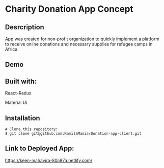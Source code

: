 # Charity Donation App Concept 



## Desrcription

App was created for non-profit organization to quickly implement a platform to receive online donations and necessary  supplies for refugee camps in Africa.


## Demo




## Built with:
React-Redux

Material Ui

## Installation


```
# Clone this repository:
$ git clone git@github.com:KamilaMania/Donation-app-client.git

```




## Link to Deployed App:
https://keen-mahavira-80a87a.netlify.com/

  
  
  
